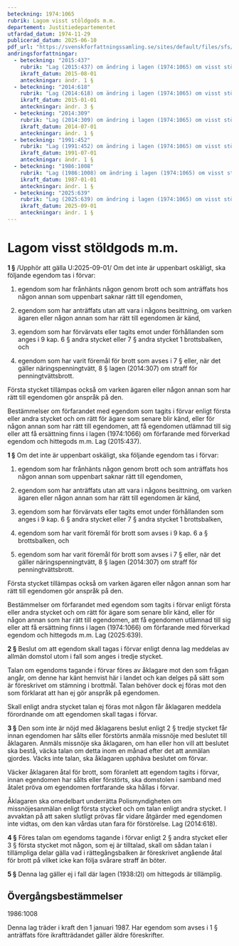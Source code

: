 ```yaml
---
beteckning: 1974:1065
rubrik: Lagom visst stöldgods m.m.
departement: Justitiedepartementet
utfardad_datum: 1974-11-29
publicerad_datum: 2025-06-10
pdf_url: "https://svenskforfattningssamling.se/sites/default/files/sfs/1974-11/SFS1974-1065.pdf"
andringsforfattningar:
  - beteckning: "2015:437"
    rubrik: "Lag (2015:437) om ändring i lagen (1974:1065) om visst stöldgods m.m."
    ikraft_datum: 2015-08-01
    anteckningar: ändr. 1 §
  - beteckning: "2014:618"
    rubrik: "Lag (2014:618) om ändring i lagen (1974:1065) om visst stöldgods m.m."
    ikraft_datum: 2015-01-01
    anteckningar: ändr. 3 §
  - beteckning: "2014:309"
    rubrik: "Lag (2014:309) om ändring i lagen (1974:1065) om visst stöldgods m.m."
    ikraft_datum: 2014-07-01
    anteckningar: ändr. 1 §
  - beteckning: "1991:452"
    rubrik: "Lag (1991:452) om ändring i lagen (1974:1065) om visst stöldgods m.m."
    ikraft_datum: 1991-07-01
    anteckningar: ändr. 1 §
  - beteckning: "1986:1008"
    rubrik: "Lag (1986:1008) om ändring i lagen (1974:1065) om visst stöldgods m.m."
    ikraft_datum: 1987-01-01
    anteckningar: ändr. 1 §
  - beteckning: "2025:639"
    rubrik: "Lag (2025:639) om ändring i lagen (1974:1065) om visst stöldgods m.m."
    ikraft_datum: 2025-09-01
    anteckningar: ändr. 1 §
---
```


# Lagom visst stöldgods m.m.

**1 §** /Upphör att gälla U:2025-09-01/ Om det inte är uppenbart oskäligt, ska följande egendom tas i förvar:

1. egendom som har frånhänts någon genom brott och som anträffats hos någon annan som uppenbart saknar rätt till egendomen,

2. egendom som har anträffats utan att vara i någons besittning, om varken ägaren eller någon annan som har rätt till egendomen är känd,

3. egendom som har förvärvats eller tagits emot under förhållanden som anges i 9 kap. 6 § andra stycket eller 7 § andra stycket 1 brottsbalken, och

4. egendom som har varit föremål för brott som avses i 7 § eller, när det gäller näringspenningtvätt, 8 § lagen (2014:307) om straff för penningtvättsbrott.

Första stycket tillämpas också om varken ägaren eller någon annan som har rätt till egendomen gör anspråk på den.

Bestämmelser om förfarandet med egendom som tagits i förvar enligt första eller andra stycket och om rätt för ägare som senare blir känd, eller för någon annan som har rätt till egendomen, att få egendomen utlämnad till sig eller att få ersättning finns i lagen (1974:1066) om förfarande med förverkad egendom och hittegods m.m. Lag (2015:437).

**1 §** Om det inte är uppenbart oskäligt, ska följande egendom tas i förvar:

1. egendom som har frånhänts någon genom brott och som anträffats hos någon annan som uppenbart saknar rätt till egendomen,

2. egendom som har anträffats utan att vara i någons besittning, om varken ägaren eller någon annan som har rätt till egendomen är känd,

3. egendom som har förvärvats eller tagits emot under förhållanden som anges i 9 kap. 6 § andra stycket eller 7 § andra stycket 1 brottsbalken,

4. egendom som har varit föremål för brott som avses i 9 kap. 6 a § brottsbalken, och

5. egendom som har varit föremål för brott som avses i 7 § eller, när det gäller näringspenningtvätt, 8 § lagen (2014:307) om straff för penningtvättsbrott.

Första stycket tillämpas också om varken ägaren eller någon annan som har rätt till egendomen gör anspråk på den.

Bestämmelser om förfarandet med egendom som tagits i förvar enligt första eller andra stycket och om rätt för ägare som senare blir känd, eller för någon annan som har rätt till egendomen, att få egendomen utlämnad till sig eller att få ersättning finns i lagen (1974:1066) om förfarande med förverkad egendom och hittegods m.m. Lag (2025:639).

**2 §**  Beslut om att egendom skall tagas i förvar enligt denna lag meddelas av allmän domstol utom i fall som anges i tredje stycket.

Talan om egendoms tagande i förvar föres av åklagare mot den som frågan angår, om denne har känt hemvist här i landet och kan delges på sätt som är föreskrivet om stämning i brottmål. Talan behöver dock ej föras mot den som förklarat att han ej gör anspråk på egendomen.

Skall enligt andra stycket talan ej föras mot någon får åklagaren meddela förordnande om att egendomen skall tagas i förvar.

**3 §** Den som inte är nöjd med åklagarens beslut enligt 2 § tredje stycket får innan egendomen har sålts eller förstörts anmäla missnöje med beslutet till åklagaren. Anmäls missnöje ska åklagaren, om han eller hon vill att beslutet ska bestå, väcka talan om detta inom en månad efter det att anmälan gjordes. Väcks inte talan, ska åklagaren upphäva beslutet om förvar.

Väcker åklagaren åtal för brott, som föranlett att egendom tagits i förvar, innan egendomen har sålts eller förstörts, ska domstolen i samband med åtalet pröva om egendomen fortfarande ska hållas i förvar.

Åklagaren ska omedelbart underrätta Polismyndigheten om missnöjesanmälan enligt första stycket och om talan enligt andra stycket. I avvaktan på att saken slutligt prövas får vidare åtgärder med egendomen inte vidtas, om den kan vårdas utan fara för förstörelse. Lag (2014:618).

**4 §**  Föres talan om egendoms tagande i förvar enligt 2 § andra stycket eller 3 § första stycket mot någon, som ej är tilltalad, skall om sådan talan i tillämpliga delar gälla vad i rättegångsbalken är föreskrivet angående åtal för brott på vilket icke kan följa svårare straff än böter.

**5 §**  Denna lag gäller ej i fall där lagen (1938:l2l) om hittegods är tillämplig.

## Övergångsbestämmelser

1986:1008

Denna lag träder i kraft den 1 januari 1987. Har egendom som avses i 1 § anträffats före ikraftträdandet gäller äldre föreskrifter.